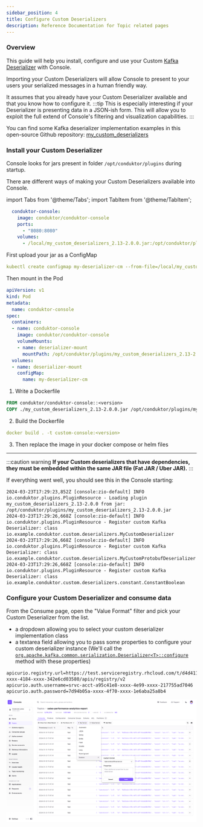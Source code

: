 ```yaml
---
sidebar_position: 4
title: Configure Custom Deserializers
description: Reference Documentation for Topic related pages
---
```


### Overview
This guide will help you install, configure and use your Custom [Kafka Deserializer](https://kafka.apache.org/37/javadoc/org/apache/kafka/common/serialization/Deserializer.html) with Console.  

Importing your Custom Deserializers will allow Console to present to your users your serialized messages in a human friendly way.

It assumes that you already have your Custom Deserializer available and that you know how to configure it.
:::tip
This is especially interesting if your Deserializer is presenting data in a JSON-ish form. This will allow you to exploit the full extend of Console's filtering and visualization capabilities.
:::


You can find some Kafka deserializer implementation examples in this open-source Github repository: [my_custom_deserializers](https://github.com/conduktor/my_custom_deserializers)


### Install your Custom Deserializer

Console looks for jars present in folder `/opt/conduktor/plugins` during startup.

There are different ways of making your Custom Deserializers available into Console.

import Tabs from '@theme/Tabs'; import TabItem from '@theme/TabItem';

<Tabs>
<TabItem value="Docker Compose" label="Docker Compose">

```yml
  conduktor-console:
    image: conduktor/conduktor-console
    ports:
      - "8080:8080"
    volumes:
      - /local/my_custom_deserializers_2.13-2.0.0.jar:/opt/conduktor/plugins/my_custom_deserializers_2.13-2.0.0.jar
```
</TabItem>
<TabItem value="Kubernetes" label="Kubernetes">


First upload your jar as a ConfigMap
```yaml
kubectl create configmap my-deserializer-cm --from-file=/local/my_custom_deserializers_2.13-2.0.0.jar
```
Then mount in the Pod
```yaml
apiVersion: v1
kind: Pod
metadata:
  name: conduktor-console
spec:
  containers:
  - name: conduktor-console
    image: conduktor/conduktor-console
    volumeMounts:
    - name: deserializer-mount
      mountPath: /opt/conduktor/plugins/my_custom_deserializers_2.13-2.0.0.jar
  volumes:
  - name: deserializer-mount
    configMap:
      name: my-deserializer-cm
```

</TabItem>
<TabItem value="Extend Console Image" label="Extend Console Image">

1. Write a Dockerfile
  ```Dockerfile
  FROM conduktor/conduktor-console::<version>
  COPY ./my_custom_deserializers_2.13-2.0.0.jar /opt/conduktor/plugins/my_custom_deserializers_2.13-2.0.0.jar
  ```
2. Build the Dockerfile
  ```yaml
  docker build . -t custom-console:<version>
  ```
3. Then replace the image in your docker compose or helm files

</TabItem>
</Tabs>

<hr />

:::caution warning
**If your Custom deserializers that have dependencies, they must be embedded within the same JAR file (Fat JAR / Uber JAR).**
:::

If everything went well, you should see this in the Console starting:
````
2024-03-23T17:29:23,852Z [console:zio-default] INFO  io.conduktor.plugins.PluginResource - Loading plugin my_custom_deserializers_2.13-2.0.0 from jar: /opt/conduktor/plugins/my_custom_deserializers_2.13-2.0.0.jar
2024-03-23T17:29:26,668Z [console:zio-default] INFO  io.conduktor.plugins.PluginResource - Register custom Kafka Deserializer: class io.example.conduktor.custom.deserializers.MyCustomDeserializer
2024-03-23T17:29:26,668Z [console:zio-default] INFO  io.conduktor.plugins.PluginResource - Register custom Kafka Deserializer: class io.example.conduktor.custom.deserializers.MyCustomProtobufDeserializer
2024-03-23T17:29:26,668Z [console:zio-default] INFO  io.conduktor.plugins.PluginResource - Register custom Kafka Deserializer: class io.example.conduktor.custom.deserializers.constant.ConstantBoolean
````

### Configure your Custom Deserializer and consume data

From the Consume page, open the "Value Format" filter and pick your Custom Deserializer from the list.
- a dropdown allowing you to select your custom deserializer implementation class
- a textarea field allowing you to pass some properties to configure your custom deserializer instance (We'll call the [`org.apache.kafka.common.serialization.Deserializer<T>::configure`](https://kafka.apache.org/37/javadoc/org/apache/kafka/common/serialization/Deserializer.html#configure(java.util.Map,boolean)) method with these properties)
````properties title="Properties example"
apicurio.registry.url=https://test.serviceregistry.rhcloud.com/t/d4d411af-xxxx-4184-xxxx-342e6cd03580/apis/registry/v2
apicurio.auth.username=srvc-acct-a95c41e8-xxxx-4e99-xxxx-217755ad7046
apicurio.auth.password=7d94b05a-xxxx-4f70-xxxx-1e6aba25a8b4
````

![Capture d’écran 2023-12-12 à 16.04.53.png](img/topic-custom-deser.png)

